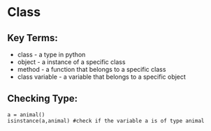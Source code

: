 # Class

## Key Terms:
* class - a type in python
* object - a instance of a specific class
* method - a function that belongs to a specific class
* class variable - a variable that belongs to a specific object 

## Checking Type:
```
a = animal()
isinstance(a,animal) #check if the variable a is of type animal
```
